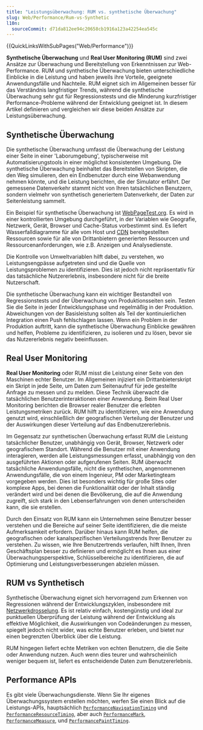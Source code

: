 ```yaml
---
title: "Leistungsüberwachung: RUM vs. synthetische Überwachung"
slug: Web/Performance/Rum-vs-Synthetic
l10n:
  sourceCommit: d71da812ee94c20658cb1916a123a42254ea545c
---
```


{{QuickLinksWithSubPages("Web/Performance")}}

**Synthetische Überwachung** und **Real User Monitoring (RUM)** sind zwei Ansätze zur Überwachung und Bereitstellung von Erkenntnissen zur Web-Performance. RUM und synthetische Überwachung bieten unterschiedliche Einblicke in die Leistung und haben jeweils ihre Vorteile, geeignete Anwendungsfälle und Nachteile. RUM eignet sich im Allgemeinen besser für das Verständnis langfristiger Trends, während die synthetische Überwachung sehr gut für Regressionstests und die Minderung kurzfristiger Performance-Probleme während der Entwicklung geeignet ist. In diesem Artikel definieren und vergleichen wir diese beiden Ansätze zur Leistungsüberwachung.

## Synthetische Überwachung

Die synthetische Überwachung umfasst die Überwachung der Leistung einer Seite in einer 'Laborumgebung', typischerweise mit Automatisierungstools in einer möglichst konsistenten Umgebung. Die synthetische Überwachung beinhaltet das Bereitstellen von Skripten, die den Weg simulieren, den ein Endbenutzer durch eine Webanwendung nehmen könnte, und die Leistung berichten, die der Simulator erfährt. Der gemessene Datenverkehr stammt nicht von Ihren tatsächlichen Benutzern, sondern vielmehr von synthetisch generiertem Datenverkehr, der Daten zur Seitenleistung sammelt.

Ein Beispiel für synthetische Überwachung ist [WebPageTest.org](https://www.webpagetest.org/). Es wird in einer kontrollierten Umgebung durchgeführt, in der Variablen wie Geografie, Netzwerk, Gerät, Browser und Cache-Status vorbestimmt sind. Es liefert Wasserfalldiagramme für alle vom Host und [CDN](/de/docs/Glossary/CDN) bereitgestellten Ressourcen sowie für alle von Drittanbietern generierten Ressourcen und Ressourcenanforderungen, wie z.B. Anzeigen und Analysedienste.

Die Kontrolle von Umweltvariablen hilft dabei, zu verstehen, wo Leistungsengpässe aufgetreten sind und die Quelle von Leistungsproblemen zu identifizieren. Dies ist jedoch nicht repräsentativ für das tatsächliche Nutzererlebnis, insbesondere nicht für die breite Nutzerschaft.

Die synthetische Überwachung kann ein wichtiger Bestandteil von Regressionstests und der Überwachung von Produktionsseiten sein. Testen Sie die Seite in jeder Entwicklungsphase und regelmäßig in der Produktion. Abweichungen von der Basisleistung sollten als Teil der kontinuierlichen Integration einen Push fehlschlagen lassen. Wenn ein Problem in der Produktion auftritt, kann die synthetische Überwachung Einblicke gewähren und helfen, Probleme zu identifizieren, zu isolieren und zu lösen, bevor sie das Nutzererlebnis negativ beeinflussen.

## Real User Monitoring

**Real User Monitoring** oder RUM misst die Leistung einer Seite von den Maschinen echter Benutzer. Im Allgemeinen injiziert ein Drittanbieterskript ein Skript in jede Seite, um Daten zum Seitenaufruf für jede gestellte Anfrage zu messen und zu melden. Diese Technik überwacht die tatsächlichen Benutzerinteraktionen einer Anwendung. Beim Real User Monitoring berichten die Browser realer Benutzer die erlebten Leistungsmetriken zurück. RUM hilft zu identifizieren, wie eine Anwendung genutzt wird, einschließlich der geografischen Verteilung der Benutzer und der Auswirkungen dieser Verteilung auf das Endbenutzererlebnis.

Im Gegensatz zur synthetischen Überwachung erfasst RUM die Leistung tatsächlicher Benutzer, unabhängig von Gerät, Browser, Netzwerk oder geografischem Standort. Während die Benutzer mit einer Anwendung interagieren, werden alle Leistungsmessungen erfasst, unabhängig von den ausgeführten Aktionen oder aufgerufenen Seiten. RUM überwacht tatsächliche Anwendungsfälle, nicht die synthetischen, angenommenen Anwendungsfälle, die von einem Ingenieur, PM oder Marketingteam vorgegeben werden. Dies ist besonders wichtig für große Sites oder komplexe Apps, bei denen die Funktionalität oder der Inhalt ständig verändert wird und bei denen die Bevölkerung, die auf die Anwendung zugreift, sich stark in den Lebenserfahrungen von denen unterscheiden kann, die sie erstellen.

Durch den Einsatz von RUM kann ein Unternehmen seine Benutzer besser verstehen und die Bereiche auf seiner Seite identifizieren, die die meiste Aufmerksamkeit erfordern. Darüber hinaus kann RUM helfen, die geografischen oder kanalspezifischen Verteilungstrends Ihrer Benutzer zu verstehen. Zu wissen, wie Ihre Benutzertrends verlaufen, hilft Ihnen, Ihren Geschäftsplan besser zu definieren und ermöglicht es Ihnen aus einer Überwachungsperspektive, Schlüsselbereiche zu identifizieren, die auf Optimierung und Leistungsverbesserungen abzielen müssen.

## RUM vs Synthetisch

Synthetische Überwachung eignet sich hervorragend zum Erkennen von Regressionen während der Entwicklungszyklen, insbesondere mit [Netzwerkdrosselung](/de/docs/Glossary/network_throttling). Es ist relativ einfach, kostengünstig und ideal zur punktuellen Überprüfung der Leistung während der Entwicklung als effektive Möglichkeit, die Auswirkungen von Codeänderungen zu messen, spiegelt jedoch nicht wider, was echte Benutzer erleben, und bietet nur einen begrenzten Überblick über die Leistung.

RUM hingegen liefert echte Metriken von echten Benutzern, die die Seite oder Anwendung nutzen. Auch wenn dies teurer und wahrscheinlich weniger bequem ist, liefert es entscheidende Daten zum Benutzererlebnis.

## Performance APIs

Es gibt viele Überwachungsdienste. Wenn Sie Ihr eigenes Überwachungssystem erstellen möchten, werfen Sie einen Blick auf die Leistungs-APIs, hauptsächlich [`PerformanceNavigationTiming`](/de/docs/Web/API/PerformanceNavigationTiming) und [`PerformanceResourceTiming`](/de/docs/Web/API/PerformanceResourceTiming), aber auch [`PerformanceMark`](/de/docs/Web/API/PerformanceMark), [`PerformanceMeasure`](/de/docs/Web/API/PerformanceMeasure), und [`PerformancePaintTiming`](/de/docs/Web/API/PerformancePaintTiming).
